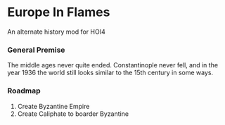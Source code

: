# Europe In Flames
An alternate history mod for HOI4

### General Premise
The middle ages never quite ended.  Constantinople never fell, and in the year 1936 the world still looks similar to the 15th century in some ways.

### Roadmap
1. Create Byzantine Empire
2. Create Caliphate to boarder Byzantine
